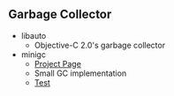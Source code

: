 ## Garbage Collector 
* libauto
  * Objective-C 2.0's garbage collector
* minigc
  * [Project Page](https://github.com/authorNari/minigc)
  * Small GC implementation
  * [Test](http://nnabeyang.hatenablog.com/entry/20110625/1308965454)